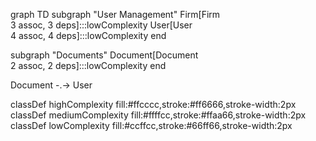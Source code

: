 graph TD
  subgraph "User Management"
    Firm[Firm<br/>3 assoc, 3 deps]:::lowComplexity
    User[User<br/>4 assoc, 4 deps]:::lowComplexity
  end

  subgraph "Documents"
    Document[Document<br/>2 assoc, 2 deps]:::lowComplexity
  end

  Document -.-> User

  classDef highComplexity fill:#ffcccc,stroke:#ff6666,stroke-width:2px
  classDef mediumComplexity fill:#ffffcc,stroke:#ffaa66,stroke-width:2px
  classDef lowComplexity fill:#ccffcc,stroke:#66ff66,stroke-width:2px
